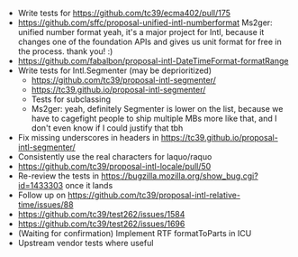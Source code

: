 * Write tests for https://github.com/tc39/ecma402/pull/175
* https://github.com/sffc/proposal-unified-intl-numberformat
  <gandalf> Ms2ger: unified number format
  <gandalf> yeah, it's a major project for Intl, because it changes one of the foundation APIs and gives us unit format for free in the process.
 thank you! :)
* https://github.com/fabalbon/proposal-intl-DateTimeFormat-formatRange
* Write tests for Intl.Segmenter (may be deprioritized)
  - https://github.com/tc39/proposal-intl-segmenter/
  - https://tc39.github.io/proposal-intl-segmenter/
  - Tests for subclassing
  - <Waldo> Ms2ger: yeah, definitely Segmenter is lower on the list, because we have to cagefight people to ship multiple MBs more like that, and I don't even know if I could justify that tbh
* Fix missing underscores in headers in https://tc39.github.io/proposal-intl-segmenter/
* Consistently use the real characters for laquo/raquo
* https://github.com/tc39/proposal-intl-locale/pull/50
* Re-review the tests in https://bugzilla.mozilla.org/show_bug.cgi?id=1433303 once it lands
* Follow up on https://github.com/tc39/proposal-intl-relative-time/issues/88
* https://github.com/tc39/test262/issues/1584
* https://github.com/tc39/test262/issues/1696
* (Waiting for confirmation) Implement RTF formatToParts in ICU
* Upstream vendor tests where useful
